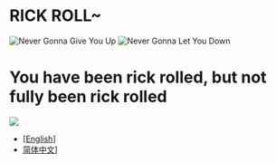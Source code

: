 # RICK ROLL~
![Never Gonna Give You Up](https://media4.giphy.com/media/Ju7l5y9osyymQ/200.gif)
![Never Gonna Let You Down](https://thumbs.gfycat.com/AthleticFinishedArgusfish-max-1mb.gif)
# You have been rick rolled, but not fully been rick rolled
![](https://img.clinicmed.net/uploadimg/image/20210308/161517377860459892888784.14348781.jpeg)
- [[English](https://github.com/Rick-Lang/Rick-Lang/blob/main/EN.md)]
- [简体中文](https://github.com/Rick-Lang/Rick-Lang/blob/main/CH.md)]
